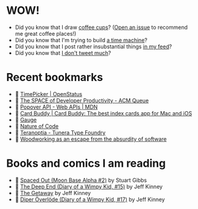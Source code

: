 # WOW!

- Did you know that I draw [coffee cups](https://papercups.mamuso.net/)? ([Open an issue](https://github.com/mamuso/papercups/issues) to recommend me great coffee places!)
- Did you know that I'm trying to build [a time machine](https://github.com/mamuso/fluxcapacitor)?
- Did you know that I post rather insubstantial things [in my feed](https://feed.mamuso.net/)?
- Did you know that [I don't tweet much](https://twitter.com/mamuso)?

# Recent bookmarks

- 👀 [TimePicker | OpenStatus](https://time.openstatus.dev/)
- 👀 [The SPACE of Developer Productivity - ACM Queue](https://queue.acm.org/detail.cfm?id=3454124)
- 👀 [Popover API - Web APIs | MDN](https://developer.mozilla.org/en-US/docs/Web/API/Popover_API)
- 👀 [Card Buddy | Card Buddy: The best index cards app for Mac and iOS](https://www.ussherpress.com/cardbuddy/)
- 👀 [Gauge](https://gauge.onur.dev/)
- 👀 [Nature of Code](https://natureofcode.com/)
- 👀 [Teranoptia - Tunera Type Foundry](https://www.tunera.xyz/fonts/teranoptia/)
- 👀 [Woodworking as an escape from the absurdity of software](https://alinpanaitiu.com/blog/woodworking-escape-from-software-absurdity/)


# Books and comics I am reading

- 📘 [Spaced Out (Moon Base Alpha #2)](https://www.goodreads.com/book/show/26022750) by Stuart Gibbs
- 📘 [The Deep End (Diary of a Wimpy Kid, #15)](https://www.goodreads.com/book/show/51468119) by Jeff Kinney
- 📘 [The Getaway](https://www.goodreads.com/book/show/34803142) by Jeff Kinney
- 📘 [Diper Överlöde (Diary of a Wimpy Kid, #17)](https://www.goodreads.com/book/show/60541760) by Jeff Kinney

